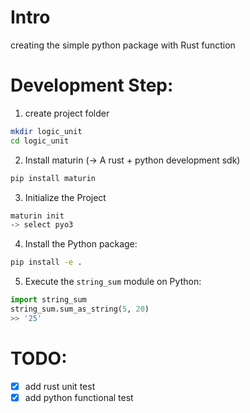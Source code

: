 # Intro

creating the simple python package with Rust function 

# Development Step:

1) create project folder

```bash
mkdir logic_unit
cd logic_unit
```

2) Install maturin (-> A rust + python development sdk)

```bash
pip install maturin
```

3) Initialize the Project 
```bash
maturin init
-> select pyo3
```

4) Install the Python package:

```bash
pip install -e .
``` 

5) Execute the `string_sum` module on Python:

```python
import string_sum
string_sum.sum_as_string(5, 20)
>> '25'
```

# TODO:

- [X] add rust unit test
- [X] add python functional test
